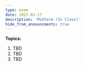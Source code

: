 ```yaml
---
type: exam
date: 2022-03-17
description: 'Midterm (In Class)'
hide_from_announcments: true
---
```

**Topics:**
1. TBD
2. TBD
3. TBD
